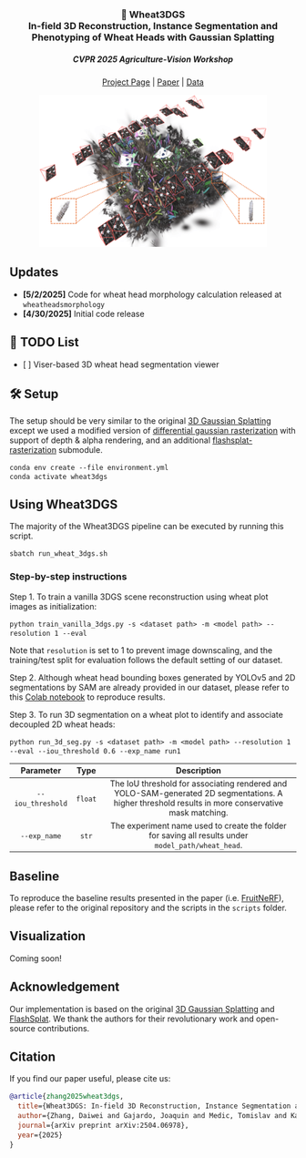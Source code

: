 <p align="center">
  <h3 align="center">🌾 Wheat3DGS <br> In-field 3D Reconstruction, Instance Segmentation and Phenotyping of Wheat Heads with Gaussian Splatting</h3>
  <h5 align="center">CVPR 2025 Agriculture-Vision Workshop</h5>
</p>

<div align="center"> 

[Project Page](https://zdwww.github.io/wheat3dgs/) | [Paper](https://arxiv.org/abs/2504.06978) | [Data](https://drive.google.com/drive/folders/1DJPs_E8-93dCysYkQ0-uxHrAcZGTZiVh)

  <img src="assets/teaser.png" width="400">
</div>

## Updates
- <b>[5/2/2025]</b>  Code for wheat head morphology calculation released at `wheatheadsmorphology`
- <b>[4/30/2025]</b> Initial code release 

## 📝 TODO List
- \[ \] Viser-based 3D wheat head segmentation viewer

## 🛠️ Setup
The setup should be very similar to the original [3D Gaussian Splatting](https://github.com/graphdeco-inria/gaussian-splatting) except we used a modified version of [differential gaussian rasterization](https://github.com/ashawkey/diff-gaussian-rasterization/tree/8829d14f814fccdaf840b7b0f3021a616583c0a1) with support of depth & alpha rendering, and an additional [flashsplat-rasterization](https://github.com/florinshen/flashsplat-rasterization/tree/189c483ffa33dd6d5661343ce496df0c6eb80a0c) submodule. 

```
conda env create --file environment.yml
conda activate wheat3dgs
```

## Using Wheat3DGS
The majority of the Wheat3DGS pipeline can be executed by running this script.
```
sbatch run_wheat_3dgs.sh
```

### Step-by-step instructions

Step 1. To train a vanilla 3DGS scene reconstruction using wheat plot images as initialization:
```
python train_vanilla_3dgs.py -s <dataset path> -m <model path> --resolution 1 --eval
```
Note that `resolution` is set to 1 to prevent image downscaling, and the training/test split for evaluation follows the default setting of our dataset.

Step 2. Although wheat head bounding boxes generated by YOLOv5 and 2D segmentations by SAM are already provided in our dataset, please refer to this [Colab notebook](https://colab.research.google.com/drive/1Bz5MiyjpYY1iy37ceSBSfLZCI55roRKl?usp=sharing) to reproduce results. 

Step 3. To run 3D segmentation on a wheat plot to identify and associate decoupled 2D wheat heads:
```
python run_3d_seg.py -s <dataset path> -m <model path> --resolution 1 --eval --iou_threshold 0.6 --exp_name run1
``` 
| Parameter | Type | Description |
| :-------: | :--: | :---------: |
| `--iou_threshold` | `float` | The IoU threshold for associating rendered and YOLO-SAM-generated 2D segmentations. A higher threshold results in more conservative mask matching. |
| `--exp_name` | `str` | The experiment name used to create the folder for saving all results under `model_path/wheat_head`.



## Baseline
To reproduce the baseline results presented in the paper (i.e. [FruitNeRF](https://github.com/meyerls/FruitNeRF)), please refer to the original repository and the scripts in the `scripts` folder.

<!-- ## Results
<p align="center">
  <img src="assets/FPWW036_SR0461_1_FIP2_cam_02.jpg" alt="Image 1" width="45%" />
  <img src="assets/FPWW036_SR0461_1_FIP2_cam_04.jpg" alt="Image 2" width="45%" />
</p> -->

## Visualization

Coming soon!

## Acknowledgement
Our implementation is based on the original [3D Gaussian Splatting](https://github.com/graphdeco-inria/gaussian-splatting) and [FlashSplat](https://github.com/florinshen/FlashSplat). We thank the authors for their revolutionary work and open-source contributions. 

## Citation
If you find our paper useful, please cite us:
```bib
@article{zhang2025wheat3dgs,
  title={Wheat3DGS: In-field 3D Reconstruction, Instance Segmentation and Phenotyping of Wheat Heads with Gaussian Splatting},
  author={Zhang, Daiwei and Gajardo, Joaquin and Medic, Tomislav and Katircioglu, Isinsu and Boss, Mike and Kirchgessner, Norbert and Walter, Achim and Roth, Lukas},
  journal={arXiv preprint arXiv:2504.06978},
  year={2025}
}